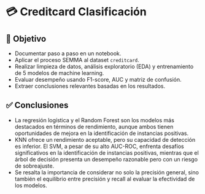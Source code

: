 # 💳 Creditcard Clasificación

## 🎯 Objetivo

- Documentar paso a paso en un notebook.
- Aplicar el proceso SEMMA al dataset `creditcard`.
- Realizar limpieza de datos, análisis exploratorio (EDA) y entrenamiento de 5 modelos de machine learning.
- Evaluar desempeño usando F1-score, AUC y matriz de confusión.
- Extraer conclusiones relevantes basadas en los resultados.

## ✅ Conclusiones

- La regresión logística y el Random Forest son los modelos más destacados en términos de rendimiento, aunque ambos tienen oportunidades de mejora en la identificación de instancias positivas.
- KNN ofrece un rendimiento aceptable, pero su capacidad de detección es inferior. El SVM, a pesar de su alto AUC-ROC, enfrenta desafíos significativos en la identificación de instancias positivas, mientras que el árbol de decisión presenta un desempeño razonable pero con un riesgo de sobreajuste.
- Se resalta la importancia de considerar no solo la precisión general, sino también el equilibrio entre precisión y recall al evaluar la efectividad de los modelos.
